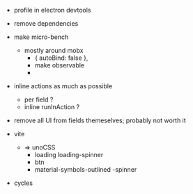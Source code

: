 - profile in electron devtools
- remove dependencies

- make micro-bench
  - mostly around mobx
    - { autoBind: false },
    - make observable
    -
- inline actions as much as possible
    - per field ?
    - inline runInAction ?

- remove all UI from fields themeselves; probably not worth it

- vite
  - => unoCSS
    - loading loading-spinner
    - btn
    - material-symbols-outlined
    -spinner

- cycles